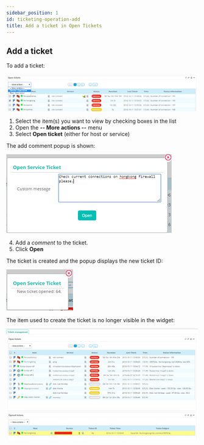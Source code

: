 ```yaml
---
sidebar_position: 1
id: ticketing-operation-add
title: Add a ticket in Open Tickets 
---
```


## Add a ticket

To add a ticket:

![image](../../../assets/alerts-notifications/ticketing/operation/open_ticket_add_01.png)

1. Select the item(s) you want to view by checking boxes in the list 
2. Open the **-- More actions --** menu 
3. Select  **Open ticket** (either for host or service)

The add comment popup is shown:

![image](../../../assets/alerts-notifications/ticketing/operation/open_ticket_add_02.png)

4. Add a *comment* to the ticket.
5. Click **Open**  

The ticket is created and the popup displays the new ticket ID:

![image](../../../assets/alerts-notifications/ticketing/operation/open_ticket_add_03.png)

The item used to create the ticket is no longer visible in the widget:

![image](../../../assets/alerts-notifications/ticketing/operation/open_ticket_add_04.png)
